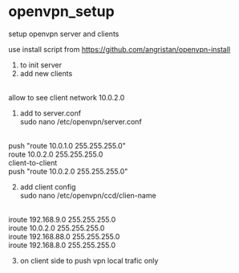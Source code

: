 # openvpn_setup
setup openvpn server and clients

use install script from 
https://github.com/angristan/openvpn-install
1. to init server
2. add new clients

<br />allow to see client network 10.0.2.0

1. add to server.conf
<br />sudo nano /etc/openvpn/server.conf

<br />push "route 10.0.1.0 255.255.255.0"
<br />route 10.0.2.0 255.255.255.0
<br />client-to-client
<br />push "route 10.0.2.0 255.255.255.0"

2. add client config
<br />sudo nano /etc/openvpn/ccd/clien-name

<br />iroute 192.168.9.0 255.255.255.0
<br />iroute 10.0.2.0 255.255.255.0
<br />iroute 192.168.88.0 255.255.255.0
<br />iroute 192.168.8.0 255.255.255.0

3. on client side to push vpn local trafic only

